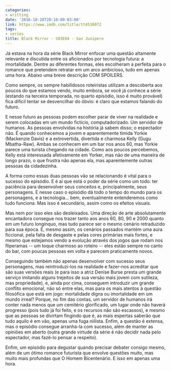 ```yaml
---
categories:
- writting
date: '2016-10-28T20:10:00-03:00'
link: https://www.imdb.com/title/tt4538072
tags:
- series
title: Black Mirror - S03E04 - San Junipero
---
```


Já estava na hora da série Black Mirror enfocar uma questão altamente relevante e discutida entre os aficionados por tecnologia futura: a imortalidade. Dentre as diferentes formas, eles escolheram a perfeita para o romance que pretendem retratar em um arco ambicioso, tudo em apenas uma hora. Abaixo uma breve descrição COM SPOILERS.

Como sempre, os sempre habilidosos roteiristas utilizam a descoberta aos poucos do que estamos vendo, muito embora, se você já conhece a série (estando na terceira temporada, no quarto episódio, isso é muito provável) fica difícil tentar se desvencilhar do óbvio: é claro que estamos falando do futuro.

E nesse futuro as pessoas podem escolher parar de viver na realidade e serem colocadas em um mundo fictício, computadorizado. Um servidor de humanos. As pessoas envolvidas na história já sabem disso; o espectador não. É quando conhecemos a jovem e aparentemente tímida Yorkie (Mackenzie Davis) e a extrovertida, divertida e charmosa Kelly (Gugu Mbatha-Raw). Ambas se conhecem em um bar nos anos 60, mas Yorkie parece uma turista chegando na cidade. Como aos poucos percebemos, Kelly está interessada afetivamente em Yorker, mas não de uma maneira de longo prazo, o que frustra não apenas ela, mas aparentemente outras pessoas da cidadezinha.

A forma como essas duas pessoas vão se relacionando é vital para o sucesso do episódio. E é aí que está o poder da série como um todo: ter paciência para desenvolver seus conceitos e, principalmente, seus personagens. E nesse caso o episódio dá todo o tempo do mundo para os personagens, e a tecnologia... bem, eventualmente entenderemos como tudo funciona. Mas isso é secundário, assim como os efeitos visuais.

Mas nem por isso eles são desleixados. Uma direção de arte absolutamente encantadora consegue nos trazer tanto aos anos 60, 80, 90 e 2000 quanto em um futuro longínquo, mas tudo parece ser o mesmo cenário retraduzido para sua época. E, mesmo assim, os cenários passados mantém uma aura ficcional, pela falta de desgaste e pelas cores primárias mais fortes, e mesmo que estejamos vendo a evolução através dos jogos que rodam nos fliperamas -- um toque charmoso ao roteiro -- eles estão sempre no canto do bar, com poucas pessoas em volta e parecem praticamente novos.

Conseguindo também não apenas desenvolver com sucesso seus personagens, mas reintroduzi-los na realidade e fazer-nos acreditar que são suas versões reais (e para isso a atriz Denise Burse presta um grande serviço imitando alguns trejeitos de sua versão mais jovem com sutileza, mas propriedade), e, ainda por cima, conseguem introduzir um grande conflito emocional, não só entre elas, mas para os mais atentos à questão filosófica que está em jogo: mortalidade digna ou imortalidade em um mundo irreal? Porque, no fim das contas, um servidor de humanos irá conter nada menos que um cemitério glorificado, um lugar onde não haverá progresso (pois tudo já foi feito, e os recursos não são escassos), e mesmo que as pessoas se divirtam fingindo que é, as mais espertas saberão que tudo aquilo é em vão, apenas uma fuga niilista. Enfim, a questão é extensa, mas o episódio consegue arranhá-la com sucesso, além de manter as opiniões em aberto (outra grande virtude da série é não decidir nada pelo espectador, mas fazê-lo pensar a respeito).

Enfim, um episódio para degustar quando precisar debater consigo mesmo, além de um ótimo romance futurista que envolve questões muito, mas muito mais profundas que O Homem Bicentenário. E isso em apenas uma hora.